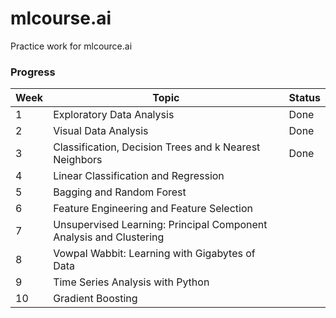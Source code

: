# mlcourse.ai
Practice work for mlcource.ai

### Progress
|Week|Topic|Status|
|----|-----|------|
|1|Exploratory Data Analysis|Done|
|2|Visual Data Analysis|Done|
|3|Classification, Decision Trees and k Nearest Neighbors|Done|
|4|Linear Classification and Regression||
|5|Bagging and Random Forest||
|6|Feature Engineering and Feature Selection||
|7|Unsupervised Learning: Principal Component Analysis and Clustering||
|8|Vowpal Wabbit: Learning with Gigabytes of Data||
|9|Time Series Analysis with Python||
|10|Gradient Boosting||
